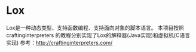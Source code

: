 # Lox
Lox是一种动态类型、支持函数编程、支持面向对象的脚本语言。
本项目按照 craftinginterpreters 的教程分别实现了Lox的解释器(Java实现)和虚拟机(C语言实现)
参考：http://craftinginterpreters.com/
